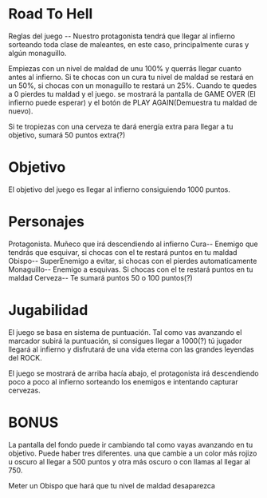 # Road To Hell

Reglas del juego -- 
Nuestro protagonista tendrá que llegar al infierno sorteando toda clase de maleantes, en este caso, principalmente curas y algún monaguillo. 

Empiezas con un nivel de maldad de unu 100% y querrás llegar cuanto antes al infierno. Si te chocas con un cura tu nivel de maldad se restará en un 50%, si chocas con un monaguillo te restará un 25%. Cuando te quedes a 0 pierdes tu maldad y el juego. se mostrará la pantalla de GAME OVER (El infierno puede esperar) y el botón de PLAY AGAIN(Demuestra tu maldad de nuevo).

Si te tropiezas con una cerveza te dará energía extra para llegar a tu objetivo, sumará 50 puntos extra(?)

# Objetivo
El objetivo del juego es llegar al infierno consiguiendo 1000 puntos.

# Personajes
Protagonista. Muñeco que irá descendiendo al infierno
Cura-- Enemigo que tendrás que esquivar, si chocas con el te restará puntos en tu maldad
Obispo-- SuperEnemigo a evitar, si chocas con el pierdes automaticamente
Monaguillo-- Enemigo a esquivas. Si chocas con el te restará puntos en tu maldad
Cerveza-- Te sumará puntos 50 o 100 puntos(?)

# Jugabilidad
El juego se basa en sistema de puntuación. Tal como vas avanzando el marcador subirá la puntuación, si consigues llegar a 1000(?) tú jugador llegará al infierno y disfrutará de una vida eterna con las grandes leyendas del ROCK.

El juego se mostrará de arriba hacía abajo, el protagonista irá descendiendo poco a poco al infierno sorteando los enemigos e intentando capturar cervezas.

# BONUS
La pantalla del fondo puede ir cambiando tal como vayas avanzando en tu objetivo. Puede haber tres diferentes. una que cambie a un color más rojizo u oscuro al llegar a 500 puntos y otra más oscuro o con llamas al llegar al 750.

Meter un Obispo que hará que tu nivel de maldad desaparezca

